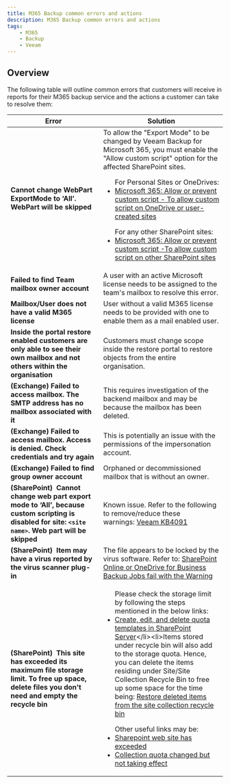 ```yaml
---
title: M365 Backup common errors and actions
description: M365 Backup common errors and actions
tags:
    - M365
    - Backup
    - Veeam
---
```


## Overview

The following table will outline common errors that customers will receive in reports for their M365 backup service and the actions a customer can take to resolve them:

| Error | Solution |
| ---   | ---      |
| **Cannot change WebPart ExportMode to ‘All’. WebPart will be skipped** | To allow the "Export Mode" to be changed by Veeam Backup for Microsoft 365, you must enable the "Allow custom script" option for the affected SharePoint sites. <p></p><ul>For Personal Sites or OneDrives:<li>[Microsoft 365: Allow or prevent custom script - To allow custom script on OneDrive or user-created sites](https://docs.microsoft.com/en-us/sharepoint/allow-or-prevent-custom-script?ad=in-text-link#to-allow-custom-script-on-onedrive-or-user-created-sites)</li></ul><ul>For any other SharePoint sites:<li>[Microsoft 365: Allow or prevent custom script -To allow custom script on other SharePoint sites](https://docs.microsoft.com/en-us/sharepoint/allow-or-prevent-custom-script?ad=in-text-link#to-allow-custom-script-on-other-sharepoint-sites)</li></ul>
| **Failed to find Team mailbox owner account** | A user with an active Microsoft license needs to be assigned to the team's mailbox to resolve this error. |
| **Mailbox/User does not have a valid M365 license** | User without a valid M365 license needs to be provided with one to enable them as a mail enabled user. |
| **Inside the portal restore enabled customers are only able to see their own mailbox and not others within the organisation** | Customers must change scope inside the restore portal to restore objects from the entire organisation.|
| **(Exchange) Failed to access mailbox. The SMTP address has no mailbox associated with it** | This requires investigation of the backend mailbox and may be because the mailbox has been deleted. |
| **(Exchange) Failed to access mailbox. Access is denied. Check credentials and try again** | This is potentially an issue with the permissions of the impersonation account. |
| **(Exchange) Failed to find group owner account** | Orphaned or decommissioned mailbox that is without an owner. |
| **(SharePoint)  Cannot change web part export mode to ‘All’, because custom scripting is disabled for site: `<site name>`. Web part will be skipped** | Known issue. Refer to the following to remove/reduce these warnings: [Veeam KB4091](https://www.veeam.com/kb4091) |
| **(SharePoint)  Item may have a virus reported by the virus scanner plug-in** | The file appears to be locked by the virus software. Refer to: [SharePoint Online or OneDrive for Business Backup Jobs fail with the Warning](https://www.veeam.com/kb3096) |
| **(SharePoint)  This site has exceeded its maximum file storage limit. To free up space, delete files you don't need and empty the recycle bin** | <ul>Please check the storage limit by following the steps mentioned in the below links:<li>[Create, edit, and delete quota templates in SharePoint Server](http://technet.microsoft.com/en-us/library/cc263223(v=office.15).aspx)</li><li>Items stored under recycle bin will also add to the storage quota. Hence, you can delete the items residing under Site/Site Collection Recycle Bin to free up some space for the time being: [Restore deleted items from the site collection recycle bin ](https://support.office.com/en-in/article/Manage-the-Recycle-Bin-of-a-SharePoint-site-collection-5fa924ee-16d7-487b-9a0a-021b9062d14b?ui=en-US&rs=en-IN&ad=IN)</li></ul><ul>Other useful links may be:<li>[Sharepoint web site has exceeded](http://sharepoint.stackexchange.com/questions/35001/creatingsite-collection-programtically-sharepoint-web-site-has-exceeded-the-st)</li><li>[Collection quota changed but not taking effect](http://sharepoint.stackexchange.com/questions/62777/sharepoint-2010-site-collection-quota-changed-but-not-taking-effect)</li></ul> |